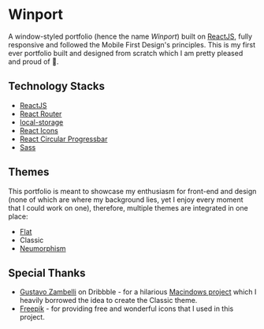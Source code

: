
# Winport

A window-styled portfolio (hence the name _Winport_) built on [ReactJS](https://reactjs.org/), fully responsive and followed the Mobile First Design's principles. This is my first ever portfolio built and designed from scratch which I am pretty pleased and proud of 🌼.

## Technology Stacks

* [ReactJS](https://reactjs.org/)
* [React Router](https://reactrouter.com/)
* [local-storage](https://github.com/bevacqua/local-storage)
* [React Icons](https://react-icons.github.io/react-icons/)
* [React Circular Progressbar](https://github.com/kevinsqi/react-circular-progressbar)
* [Sass](https://sass-lang.com/)

## Themes

This portfolio is meant to showcase my enthusiasm for front-end and design (none of which are where my background lies, yet I enjoy every moment that I could work on one), therefore, multiple themes are integrated in one place:

* [Flat](https://en.wikipedia.org/wiki/Flat_design)
* Classic
* [Neumorphism](https://medium.com/p/386e6a09040a)

## Special Thanks

* [Gustavo Zambelli](https://dribbble.com/zamax/shots) on Dribbble - for a hilarious [Macindows project](https://dribbble.com/zamax/projects/726224-Macindows-Life-Problems) which I heavily borrowed the idea to create the Classic theme.
* [Freepik](https://www.freepik.com/) - for providing free and wonderful icons that I used in this project.
